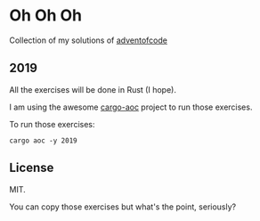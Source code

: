 # Oh Oh Oh

Collection of my solutions of [adventofcode](https://adventofcode.com)

## 2019

All the exercises will be done in Rust (I hope).

I am using the awesome [cargo-aoc](https://github.com/gobanos/cargo-aoc) project to run those exercises.

To run those exercises:

```
cargo aoc -y 2019
```

## License

MIT.

You can copy those exercises but what's the point, seriously?
